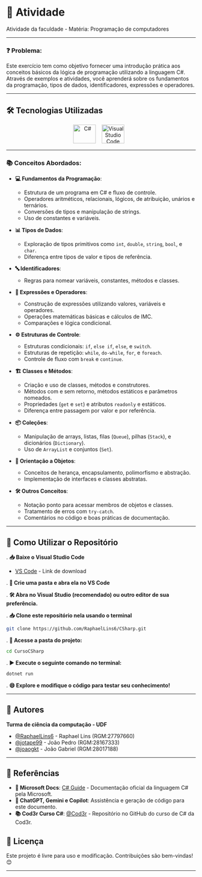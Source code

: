 # 📝 Atividade

Atividade da faculdade - Matéria: Programação de computadores

---

### ❓ Problema:
    
Este exercício tem como objetivo fornecer uma introdução prática aos conceitos básicos da lógica de programação utilizando a linguagem C#. 
Através de exemplos e atividades, você aprenderá sobre os fundamentos da programação, tipos de dados, identificadores, expressões e operadores.

---

## 🛠️ Tecnologias Utilizadas

<p align="center"> 
<img src="https://cdn.jsdelivr.net/gh/devicons/devicon/icons/csharp/csharp-original.svg" alt="C#" width="60" height="50"/> &nbsp;&nbsp; 
<img src="https://upload.wikimedia.org/wikipedia/commons/thumb/9/9a/Visual_Studio_Code_1.35_icon.svg/2048px-Visual_Studio_Code_1.35_icon.svg.png" alt="Visual Studio Code" width="60" height="50"/> &nbsp;&nbsp;

---

### 📚 Conceitos Abordados:

* **💻 Fundamentos da Programação**: 
    * Estrutura de um programa em C# e fluxo de controle.
    * Operadores aritméticos, relacionais, lógicos, de atribuição, unários e ternários.
    * Conversões de tipos e manipulação de strings.
    * Uso de constantes e variáveis.

* **📊 Tipos de Dados**: 
    * Exploração de tipos primitivos como `int`, `double`, `string`, `bool`, e `char`.
    * Diferença entre tipos de valor e tipos de referência.

* **🔤 Identificadores**: 
    * Regras para nomear variáveis, constantes, métodos e classes.

* **🧮 Expressões e Operadores**:
    * Construção de expressões utilizando valores, variáveis e operadores.
    * Operações matemáticas básicas e cálculos de IMC.
    * Comparações e lógica condicional.

* **⚙️ Estruturas de Controle**:
    * Estruturas condicionais: `if`, `else if`, `else`, e `switch`.
    * Estruturas de repetição: `while`, `do-while`, `for`, e `foreach`.
    * Controle de fluxo com `break` e `continue`.

* **🏗️ Classes e Métodos**:
    * Criação e uso de classes, métodos e construtores.
    * Métodos com e sem retorno, métodos estáticos e parâmetros nomeados.
    * Propriedades (`get` e `set`) e atributos `readonly` e estáticos.
    * Diferença entre passagem por valor e por referência.

* **📦 Coleções**:
    * Manipulação de arrays, listas, filas (`Queue`), pilhas (`Stack`), e dicionários (`Dictionary`).
    * Uso de `ArrayList` e conjuntos (`Set`).

* **🧩 Orientação a Objetos**:
    * Conceitos de herança, encapsulamento, polimorfismo e abstração.
    * Implementação de interfaces e classes abstratas.

* **🛠️ Outros Conceitos**:
    * Notação ponto para acessar membros de objetos e classes.
    * Tratamento de erros com `try-catch`.
    * Comentários no código e boas práticas de documentação.

---

## 🚀 Como Utilizar o Repositório

. **📥 Baixe o Visual Studio Code**
- [VS Code](https://code.visualstudio.com/download) - Link de download

. **📂 Crie uma pasta e abra ela no VS Code**

. **🛠️ Abra no Visual Studio (recomendado) ou outro editor de sua preferência.**

. **📥 Clone este repositório nela usando o terminal**
```bash
git clone https://github.com/RaphaelLins6/CSharp.git
```

. **📂 Acesse a pasta do projeto:**

```bash
cd CursoCSharp
```

. **▶️ Execute o seguinte comando no terminal:**

```bash
dotnet run
```

. **😄 Explore e modifique o código para testar seu conhecimento!**

---

## 👥 Autores

**Turma de ciência da computação - UDF**
- [@RaphaelLins6](https://www.github.com/RaphaelLins6) - Raphael Lins (RGM:27797660)
- [@jotape99](https://www.github.com/jotape99) - João Pedro (RGM:28167333)
- [@joaogkt](https://www.github.com/joaogkt) - João Gabriel (RGM:28017188)

---

## 📖 Referências

* **📘 Microsoft Docs**: [C# Guide](https://docs.microsoft.com/en-us/dotnet/csharp/language-reference/) - Documentação oficial da linguagem C# pela Microsoft.
* **🤖 ChatGPT, Gemini e Copilot**: Assistência e geração de código para este documento.
* **📚 Cod3r Curso C#**: [@Cod3r](https://github.com/cod3rcursos/curso-c-sharp) - Repositório no GitHub do curso de C# da Cod3r.

## 📜 Licença

Este projeto é livre para uso e modificação. Contribuições são bem-vindas! 😊

---